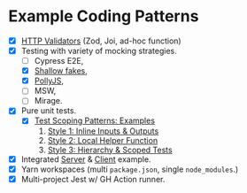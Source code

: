 # Example Coding Patterns

- [x] [HTTP Validators](/packages/api-validator) (Zod, Joi, ad-hoc function)
- [x] Testing with variety of mocking strategies.
  - [ ] Cypress E2E,
  - [x] [Shallow fakes](/packages/api-validator/src/utils/mockFetch.ts),
  - [x] [PollyJS](/packages/server/lib/github-api.test.ts),
  - [ ] MSW,
  - [ ] Mirage.
- [x] Pure unit tests.
  - [x] [Test Scoping Patterns: Examples](/packages/demo-test-styles)
    1. [Style 1: Inline Inputs & Outputs](/packages/demo-test-styles/src/index.style1.test.ts)
    2. [Style 2: Local Helper Function](/packages/demo-test-styles/src/index.style2.test.ts)
    3. [Style 3: Hierarchy & Scoped Tests](/packages/demo-test-styles/src/index.style3.test.ts)
- [x] Integrated [Server](/packages/server) & [Client](/src) example.
- [x] Yarn workspaces (multi `package.json`, single `node_modules`.)
- [x] Multi-project Jest w/ GH Action runner.

